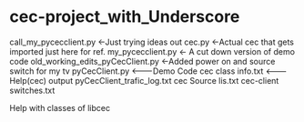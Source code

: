 # cec-project_with_Underscore
call_my_pycecclient.py		<-Just trying ideas out
cec.py				<-Actual cec that gets imported just here for ref.
my_pycecclient.py		<- A cut down version of demo code
old_working_edits_pyCecClient.py <-Added power on and source switch for my tv
pyCecClient.py			<---Demo Code
cec class info.txt		<--- Help(cec) output
pyCecClient_trafic_log.txt
cec Source lis.txt
cec-client switches.txt

 Help with classes of libcec
